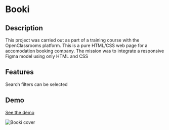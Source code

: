 # Booki

## Description
This project was carried out as part of a training course with the OpenClassrooms platform.
This is a pure HTML/CSS web page for a accomodation booking company.
The mission was to integrate a responsive Figma model using only HTML and CSS

## Features
Search filters can be selected

## Demo
[See the demo](https://gsebdev.github.io/Booki/)

<img src="https://repository-images.githubusercontent.com/566697737/85229145-e9df-4d7c-9f18-377664db53b4" alt="Booki cover" />
